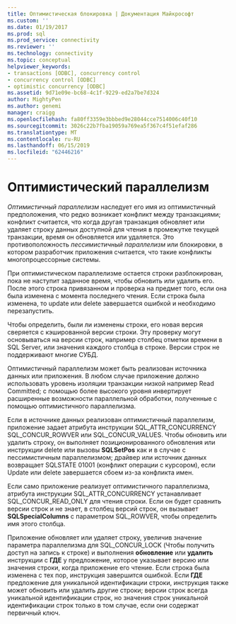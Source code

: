 ```yaml
---
title: Оптимистическая блокировка | Документация Майкрософт
ms.custom: ''
ms.date: 01/19/2017
ms.prod: sql
ms.prod_service: connectivity
ms.reviewer: ''
ms.technology: connectivity
ms.topic: conceptual
helpviewer_keywords:
- transactions [ODBC], concurrency control
- concurrency control [ODBC]
- optimistic concurrency [ODBC]
ms.assetid: 9d71e09e-bc68-4c1f-9229-ed2a7be7d324
author: MightyPen
ms.author: genemi
manager: craigg
ms.openlocfilehash: fa80ff3359e3bbbed9e28044cce7514006c40f10
ms.sourcegitcommit: 3026c22b7fba19059a769ea5f367c4f51efaf286
ms.translationtype: MT
ms.contentlocale: ru-RU
ms.lasthandoff: 06/15/2019
ms.locfileid: "62446216"
---
```

# <a name="optimistic-concurrency"></a>Оптимистический параллелизм
*Оптимистичный параллелизм* наследует его имя из оптимистичный предположения, что редко возникает конфликт между транзакциями; конфликт считается, что когда другая транзакция обновляет или удаляет строку данных доступной для чтения в промежутке текущей транзакции, время он обновляется или удаляется. Это противоположность *пессимистичный параллелизм* или блокировки, в котором разработчик приложения считается, что такие конфликты многопроцессорные системы.  
  
 При оптимистическом параллелизме остается строки разблокирован, пока не наступит заданное время, чтобы обновить или удалить его. После этого строка привязанном и проверка на предмет того, если она была изменена с момента последнего чтения. Если строка была изменена, то update или delete завершается ошибкой и необходимо перезапустить.  
  
 Чтобы определить, были ли изменены строки, его новая версия сверяется с кэшированной версии строки. Эту проверку могут основываться на версии строк, например столбец отметки времени в SQL Server, или значения каждого столбца в строке. Версии строк не поддерживают многие СУБД.  
  
 Оптимистичный параллелизм может быть реализован источника данных или приложения. В любом случае приложение должно использовать уровень изоляции транзакции низкой например Read Committed; с помощью более высокого уровня инвертирует расширенные возможности параллельной обработки, полученные с помощью оптимистичного параллелизма.  
  
 Если в источнике данных реализован оптимистичный параллелизм, приложение задает атрибута инструкции SQL_ATTR_CONCURRENCY SQL_CONCUR_ROWVER или SQL_CONCUR_VALUES. Чтобы обновить или удалить строку, он выполняет позиционированного обновления или инструкции delete или вызовы **SQLSetPos** как и в случае с пессимистичным параллелизмом; драйвер или источник данных возвращает SQLSTATE 01001 (конфликт операции с курсором), если Update или delete завершается сбоем из-за конфликта имен.  
  
 Если само приложение реализует оптимистичного параллелизма, атрибута инструкции SQL_ATTR_CONCURRENCY устанавливает SQL_CONCUR_READ_ONLY для чтения строки. Если он будет сравнить версии строк и не знает, в столбец версий строк, он вызывает **SQLSpecialColumns** с параметром SQL_ROWVER, чтобы определить имя этого столбца.  
  
 Приложение обновляет или удаляет строку, увеличив значение параметра параллелизма для SQL_CONCUR_LOCK (Чтобы получить доступ на запись к строке) и выполнения **обновление** или **удалить** инструкции с **ГДЕ**  у предложение, которое указывает версию или значения строки, когда приложение его чтение. Если строка была изменена с тех пор, инструкция завершится ошибкой. Если **ГДЕ** предложение для уникальной идентификации строки, инструкция также может обновить или удалить другие строки; версии строк всегда уникальной идентификации строк, но значения строк уникальной идентификации строк только в том случае, если они содержат первичный ключ.
